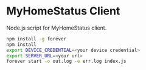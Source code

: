 # MyHomeStatus Client

Node.js script for MyHomeStatus client. 

```bash
npm install -g forever
npm install
export DEVICE_CREDENTIAL=<your device credential>
export SERVER_URL=<your url>
forever start -o out.log -e err.log index.js
```
